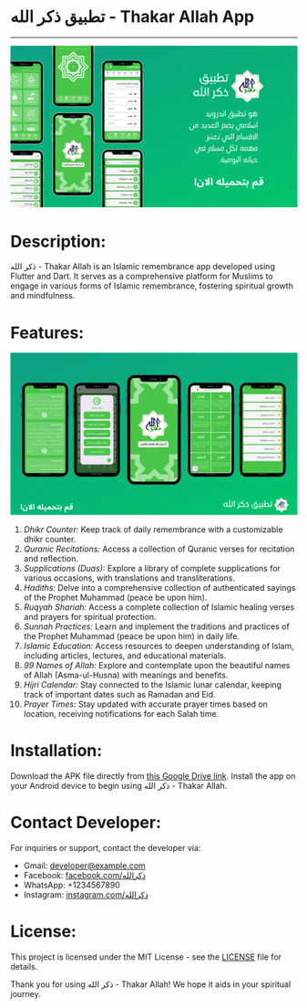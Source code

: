# تطبيق ذكر الله - Thakar Allah App
-------------------------------------------------------

![alt text](https://github.com/MohamedAanwar/Thakar-Allah-App/blob/main/assets/installApp1.png)

# Description:
ذكر الله - Thakar Allah is an Islamic remembrance app developed using Flutter and Dart. It serves as a comprehensive platform for Muslims to engage in various forms of Islamic remembrance, fostering spiritual growth and mindfulness.



# Features:

![alt text](https://github.com/MohamedAanwar/Thakar-Allah-App/blob/main/assets/installApp2.png)

1. *Dhikr Counter:* Keep track of daily remembrance with a customizable dhikr counter.
2. *Quranic Recitations:* Access a collection of Quranic verses for recitation and reflection.
3. *Supplications (Duas):* Explore a library of complete supplications for various occasions, with translations and transliterations.
4. *Hadiths:* Delve into a comprehensive collection of authenticated sayings of the Prophet Muhammad (peace be upon him).
5. *Ruqyah Shariah:* Access a complete collection of Islamic healing verses and prayers for spiritual protection.
6. *Sunnah Practices:* Learn and implement the traditions and practices of the Prophet Muhammad (peace be upon him) in daily life.
7. *Islamic Education:* Access resources to deepen understanding of Islam, including articles, lectures, and educational materials.
8. *99 Names of Allah:* Explore and contemplate upon the beautiful names of Allah (Asma-ul-Husna) with meanings and benefits.
9. *Hijri Calendar:* Stay connected to the Islamic lunar calendar, keeping track of important dates such as Ramadan and Eid.
10. *Prayer Times:* Stay updated with accurate prayer times based on location, receiving notifications for each Salah time.

# Installation:
Download the APK file directly from [this Google Drive link](https://drive.google.com/ذكرالله.apk). Install the app on your Android device to begin using ذكر الله - Thakar Allah.

# Contact Developer:
For inquiries or support, contact the developer via:
- Gmail: developer@example.com
- Facebook: [facebook.com/ذكرالله](https://facebook.com/ذكرالله)
- WhatsApp: +1234567890
- Instagram: [instagram.com/ذكرالله](https://instagram.com/ذكرالله)

# License:
This project is licensed under the MIT License - see the [LICENSE](LICENSE) file for details.

Thank you for using ذكر الله - Thakar Allah! We hope it aids in your spiritual journey.

